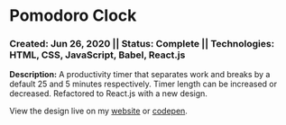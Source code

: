 # Pomodoro Clock
### Created: Jun 26, 2020 || Status: Complete || Technologies: HTML, CSS, JavaScript, Babel, React.js

**Description:** A productivity timer that separates work and breaks by a default 25 and 5 minutes respectively. Timer length can be increased or decreased. Refactored to React.js with a new design.

View the design live on my [website](https://tjonesdev.github.io/pomodoro-clock_react) or [codepen](https://codepen.io/justkeepprogramming/pen/NWxvRJr).
